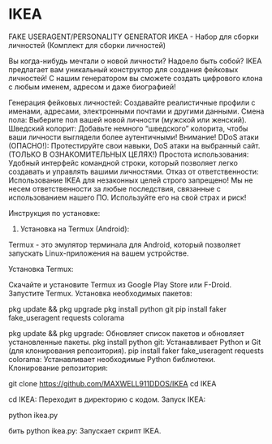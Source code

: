 # IKEA
FAKE USERAGENT/PERSONALITY GENERATOR
ИКЕА - Набор для сборки личностей (Комплект для сборки личностей)

Вы когда-нибудь мечтали о новой личности? Надоело быть собой? IKEA предлагает вам уникальный конструктор для создания фейковых личностей! С нашим генератором вы сможете создать цифрового клона с любым именем, адресом и даже биографией!

Генерация фейковых личностей: Создавайте реалистичные профили с именами, адресами, электронными почтами и другими данными.
Смена пола: Выберите пол вашей новой личности (мужской или женский).
Шведский колорит: Добавьте немного “шведского” колорита, чтобы ваши личности выглядели более аутентичными!
Внимание!  DDoS атаки (ОПАСНО!): Протестируйте свои навыки, DoS атаки на выбранный сайт. (ТОЛЬКО В ОЗНАКОМИТЕЛЬНЫХ ЦЕЛЯХ!)
Простота использования: Удобный интерфейс командной строки, который позволяет легко создавать и управлять вашими личностями.
Отказ от ответственности: Использование IKEA для незаконных целей строго запрещено! Мы не несем ответственности за любые последствия, связанные с использованием нашего ПО. Используйте его на свой страх и риск!

Инструкция по установке:

1. Установка на Termux (Android):

Termux - это эмулятор терминала для Android, который позволяет запускать Linux-приложения на вашем устройстве.

Установка Termux:

Скачайте и установите Termux из Google Play Store или F-Droid.
Запустите Termux.
Установка необходимых пакетов:

pkg update && pkg upgrade
pkg install python git
pip install faker fake_useragent requests colorama


pkg update && pkg upgrade: Обновляет список пакетов и обновляет установленные пакеты.
pkg install python git: Устанавливает Python и Git (для клонирования репозитория).
pip install faker fake_useragent requests colorama: Устанавливает необходимые Python библиотеки.
Клонирование репозитория:

git clone https://github.com/MAXWELL911DDOS/IKEA 
cd IKEA


cd IKEA: Переходит в директорию с кодом.
Запуск IKEA:

python ikea.py

бить
python ikea.py: Запускает скрипт IKEA.
